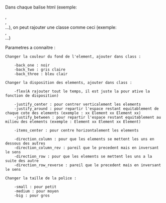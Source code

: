 Dans chaque balise html (exemple: <section>, <div>, <footer>...), on peut rajouter une classe comme ceci (exemple: <section class="">, <div class="">...)

Parametres a connaitre :

    Changer la couleur du fond de l'element, ajouter dans class :

        -back_one : noir
        -back_two : gris claire
        -back_three : bleu clair

    Changer la disposition des elements, ajouter dans class :

        -flex(A rajouter tout le temps, il est juste la pour ative la fonction de disposition)

        -justify_center : pour centrer verticalement les elements
        -justify_around : pour repartir l'espace restant equitablement de chaque cote des elements (exemple : xx Element xx Element xx)
        -justify_between : pour repartir l'espace restant equitablement au milieu des elements (exemple : Element xx Element xx Element)

        -items_center : pour centre horizontalement les elements

        -direction_column : pour que les elements se mettent les uns en dessous des autres
        -direction_column_rev : pareil que le precedent mais en inversant le sens
        -direction_row : pour que les elements se mettent les uns a la suite des autre
        -direction_row_reverse : pareil que le precedent mais en inversant le sens

    Changer la taille de la police :

        -small : pour petit
        -medium : pour moyen
        -big : pour gros


